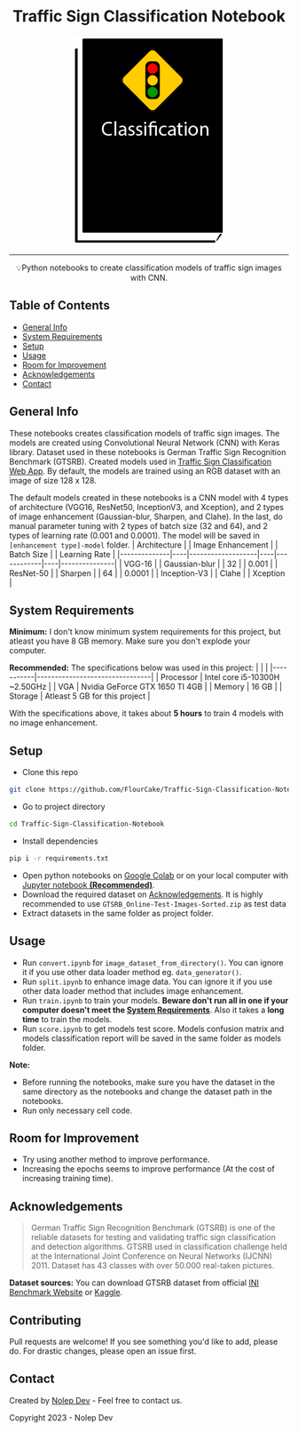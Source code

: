 
<h1 align="center">Traffic Sign Classification Notebook</h1>

<p align="center">
  <img src=".\headline.png">
</p>

---

<p align="center">💡Python notebooks to create classification models of traffic sign images with CNN.</p>

## Table of Contents
* [General Info](#general-information)
* [System Requirements](#system-requirements)
* [Setup](#setup)
* [Usage](#usage)
* [Room for Improvement](#room-for-improvement)
* [Acknowledgements](#acknowledgements)
* [Contact](#contact)

## General Info
These notebooks creates classification models of traffic sign images. The models are created using Convolutional Neural Network (CNN) with Keras library. Dataset used in these notebooks is German Traffic Sign Recognition Benchmark (GTSRB). Created models used in [Traffic Sign Classification Web App](https://github.com/FlourCake/Traffic-Sign-Classification). By default, the models are trained using an RGB dataset with an image of size 128 x 128.

The default models created in these notebooks is a CNN model with 4 types of architecture (VGG16, ResNet50, InceptionV3, and Xception), and 2 types of image enhancement (Gaussian-blur, Sharpen, and Clahe). In the last, do manual parameter tuning with 2 types of batch size (32 and 64), and 2 types of learning rate (0.001 and 0.0001). The model will be saved in `[enhancement type]-model` folder.
| Architecture |    | Image Enhancement |    | Batch Size |    | Learning Rate |
|--------------|----|-------------------|----|------------|----|---------------|
| VGG-16       |    | Gaussian-blur     |    | 32         |    | 0.001         |
| ResNet-50    |    | Sharpen           |    | 64         |    | 0.0001        |
| Inception-V3 |    | Clahe             |
| Xception     |

## System Requirements
__Minimum:__
I don't know minimum system requirements for this project, but atleast you have 8 GB memory. Make sure you don't explode your computer.

__Recommended:__
The specifications below was used in this project:
|           |                                |
|-----------|--------------------------------|
| Processor | Intel core i5-10300H ~2.50GHz  |
| VGA       | Nvidia GeForce GTX 1650 TI 4GB |
| Memory    | 16 GB                          |
| Storage   | Atleast 5 GB for this project  |

With the specifications above, it takes about __5 hours__ to train 4 models with no image enhancement.

## Setup
* Clone this repo
```bash
git clone https://github.com/FlourCake/Traffic-Sign-Classification-Notebook.git
```
* Go to project directory
```bash
cd Traffic-Sign-Classification-Notebook
```
* Install dependencies
```bash
pip i -r requirements.txt
```
* Open python notebooks on [Google Colab](https://colab.research.google.com/) or on your local computer with [Jupyter notebook __(Recommended)__](https://jupyter.org/install).
* Download the required dataset on [Acknowledgements](#acknowledgements). It is highly recommended to use `GTSRB_Online-Test-Images-Sorted.zip` as test data
* Extract datasets in the same folder as project folder.

## Usage
* Run `convert.ipynb` for `image_dataset_from_directory()`. You can ignore it if you use other data loader method eg. `data_generator()`.
* Run `split.ipynb` to enhance image data. You can ignore it if you use other data loader method that includes image enhancement.
* Run `train.ipynb` to train your models. __Beware don't run all in one if your computer doesn't meet the [System Requirements](#system-requirements)__. Also it takes a __long time__ to train the models.
* Run `score.ipynb` to get models test score. Models confusion matrix and models classification report will be saved in the same folder as models folder.

__Note:__
* Before running the notebooks, make sure you have the dataset in the same directory as the notebooks and change the dataset path in the notebooks.
* Run only necessary cell code.

## Room for Improvement
- Try using another method to improve performance.
- Increasing the epochs seems to improve performance (At the cost of increasing training time).

## Acknowledgements
> German Traffic Sign Recognition Benchmark (GTSRB) is one of the reliable datasets for testing and validating traffic sign classification and detection algorithms. GTSRB used in classification challenge held at the International Joint Conference on Neural Networks (IJCNN) 2011. Dataset has 43 classes with over 50.000 real-taken pictures.

__Dataset sources:__
You can download GTSRB dataset from official [INI Benchmark Website](http://benchmark.ini.rub.de/) or [Kaggle](https://www.kaggle.com/datasets/meowmeowmeowmeowmeow/gtsrb-german-traffic-sign).


## Contributing
Pull requests are welcome! If you see something you'd like to add, please do. For drastic changes, please open an issue first.

## Contact
Created by [Nolep Dev](mailto:support@nolep.web.id) - Feel free to contact us.

Copyright 2023 - Nolep Dev